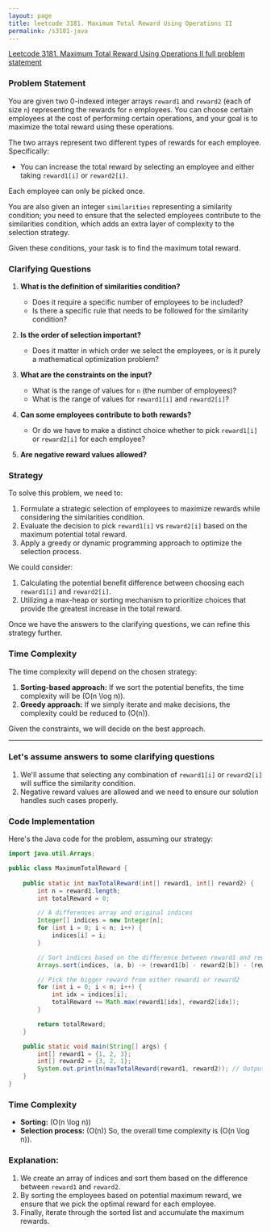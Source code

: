 ```yaml
---
layout: page
title: leetcode 3181. Maximum Total Reward Using Operations II
permalink: /s3181-java
---
```

[Leetcode 3181. Maximum Total Reward Using Operations II full problem statement](https://algoadvance.github.io/algoadvance/l3181)
### Problem Statement

You are given two 0-indexed integer arrays `reward1` and `reward2` (each of size `n`) representing the rewards for `n` employees. You can choose certain employees at the cost of performing certain operations, and your goal is to maximize the total reward using these operations.

The two arrays represent two different types of rewards for each employee. Specifically:
- You can increase the total reward by selecting an employee and either taking `reward1[i]` or `reward2[i]`.

Each employee can only be picked once.

You are also given an integer `similarities` representing a similarity condition; you need to ensure that the selected employees contribute to the similarities condition, which adds an extra layer of complexity to the selection strategy.

Given these conditions, your task is to find the maximum total reward.

### Clarifying Questions

1. **What is the definition of similarities condition?** 
   - Does it require a specific number of employees to be included?
   - Is there a specific rule that needs to be followed for the similarity condition?

2. **Is the order of selection important?**
   - Does it matter in which order we select the employees, or is it purely a mathematical optimization problem?

3. **What are the constraints on the input?**
   - What is the range of values for `n` (the number of employees)?
   - What is the range of values for `reward1[i]` and `reward2[i]`?

4. **Can some employees contribute to both rewards?**
   - Or do we have to make a distinct choice whether to pick `reward1[i]` or `reward2[i]` for each employee?

5. **Are negative reward values allowed?**

### Strategy

To solve this problem, we need to:
1. Formulate a strategic selection of employees to maximize rewards while considering the similarities condition.
2. Evaluate the decision to pick `reward1[i]` vs `reward2[i]` based on the maximum potential total reward.
3. Apply a greedy or dynamic programming approach to optimize the selection process.

We could consider:
1. Calculating the potential benefit difference between choosing each `reward1[i]` and `reward2[i]`.
2. Utilizing a max-heap or sorting mechanism to prioritize choices that provide the greatest increase in the total reward.

Once we have the answers to the clarifying questions, we can refine this strategy further.

### Time Complexity

The time complexity will depend on the chosen strategy:
1. **Sorting-based approach:** If we sort the potential benefits, the time complexity will be \(O(n \log n)\).
2. **Greedy approach:** If we simply iterate and make decisions, the complexity could be reduced to \(O(n)\).

Given the constraints, we will decide on the best approach.

---

### Let's assume answers to some clarifying questions

1. We'll assume that selecting any combination of `reward1[i]` or `reward2[i]` will suffice the similarity condition.
2. Negative reward values are allowed and we need to ensure our solution handles such cases properly.

### Code Implementation

Here's the Java code for the problem, assuming our strategy:

```java
import java.util.Arrays;

public class MaximumTotalReward {
    
    public static int maxTotalReward(int[] reward1, int[] reward2) {
        int n = reward1.length;
        int totalReward = 0;

        // A differences array and original indices
        Integer[] indices = new Integer[n];
        for (int i = 0; i < n; i++) {
            indices[i] = i;
        }

        // Sort indices based on the difference between reward1 and reward2
        Arrays.sort(indices, (a, b) -> (reward1[b] - reward2[b]) - (reward1[a] - reward2[a]));

        // Pick the bigger reward from either reward1 or reward2
        for (int i = 0; i < n; i++) {
            int idx = indices[i];
            totalReward += Math.max(reward1[idx], reward2[idx]);
        }

        return totalReward;
    }

    public static void main(String[] args) {
        int[] reward1 = {1, 2, 3};
        int[] reward2 = {3, 2, 1};
        System.out.println(maxTotalReward(reward1, reward2)); // Output: 6
    }
}
```

### Time Complexity
- **Sorting:** \(O(n \log n)\)
- **Selection process:** \(O(n)\)
So, the overall time complexity is \(O(n \log n)\).

### Explanation:

1. We create an array of indices and sort them based on the difference between `reward1` and `reward2`.
2. By sorting the employees based on potential maximum reward, we ensure that we pick the optimal reward for each employee.
3. Finally, iterate through the sorted list and accumulate the maximum rewards.